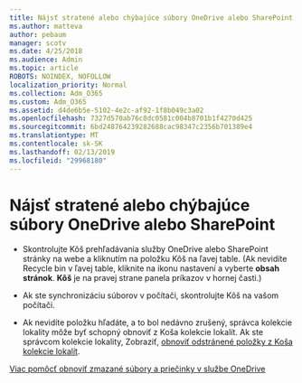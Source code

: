 ```yaml
---
title: Nájsť stratené alebo chýbajúce súbory OneDrive alebo SharePoint
ms.author: matteva
author: pebaum
manager: scotv
ms.date: 4/25/2018
ms.audience: Admin
ms.topic: article
ROBOTS: NOINDEX, NOFOLLOW
localization_priority: Normal
ms.collection: Adm_O365
ms.custom: Adm_O365
ms.assetid: d4de6b5e-5102-4e2c-af92-1f8b049c3a02
ms.openlocfilehash: 7327d570ab76c8dc0581c004b8701b1f4270d425
ms.sourcegitcommit: 6bd248764239282688cac98347c2356b701389e4
ms.translationtype: MT
ms.contentlocale: sk-SK
ms.lasthandoff: 02/13/2019
ms.locfileid: "29968180"
---
```

# <a name="find-lost-or-missing-files-in-onedrive-or-sharepoint"></a>Nájsť stratené alebo chýbajúce súbory OneDrive alebo SharePoint

- Skontrolujte Kôš prehľadávania služby OneDrive alebo SharePoint stránky na webe a kliknutím na položku Kôš na ľavej table. (Ak nevidíte Recycle bin v ľavej table, kliknite na ikonu nastavení a vyberte **obsah stránok**. **Kôš** je na pravej strane panela príkazov v hornej časti.) 
    
- Ak ste synchronizáciu súborov v počítači, skontrolujte Kôš na vašom počítači. 
    
- Ak nevidíte položku hľadáte, a to bol nedávno zrušený, správca kolekcie lokality môže byť schopný obnoviť z Koša kolekcie lokalít. Ak ste správcom kolekcie lokality, Zobraziť, [obnoviť odstránené položky z Koša kolekcie lokalít](https://go.microsoft.com/fwlink/?linkid=866439).
    
[Viac pomôcť obnoviť zmazané súbory a priečinky v službe OneDrive](https://go.microsoft.com/fwlink/?linkid=872872)
  

